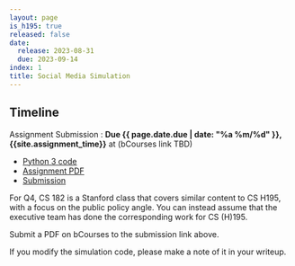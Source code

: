 ```yaml
---
layout: page
is_h195: true
released: false
date:
  release: 2023-08-31
  due: 2023-09-14
index: 1
title: Social Media Simulation
---
```


## Timeline

Assignment Submission
: **Due {{ page.date.due | date: "%a %m/%d" }}, {{site.assignment_time}}** at (bCourses link TBD)

- [Python 3 code](https://web.stanford.edu/class/archive/cs/cs182/cs182.1214/assignments/SocialNetworkSimulation-py.zip)
- [Assignment PDF](https://web.stanford.edu/class/archive/cs/cs182/cs182.1214/handouts/Assignment-SocialNetworkSimulation.pdf)
- [Submission](https://bcourses.berkeley.edu/courses/1521861/assignments/8566677)

For Q4, CS 182 is a Stanford class that covers similar content to CS H195, with
a focus on the public policy angle. You can instead assume that the executive
team has done the corresponding work for CS (H)195.

Submit a PDF on bCourses to the submission link above.

If you modify the simulation code, please make a note of it in your writeup.

<!-- TODO: Copy the PDF to this markdown file. -->
